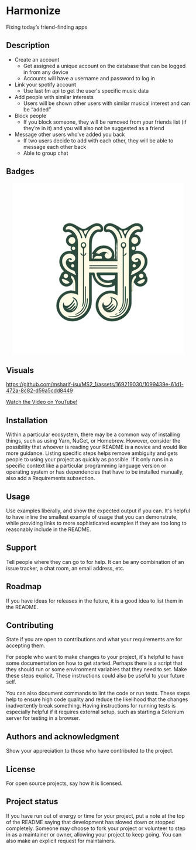 # Harmonize
Fixing today’s friend-finding apps

## Description
- Create an account
  - Get assigned a unique account on the database that can be logged in from any device
  - Accounts will have a username and password to log in
- Link your spotify account
  - Use last fm api to get the user's specific music data
- Add people with similar interests
  - Users will be shown other users with similar musical interest and can be “added”
- Block people
  - If you block someone, they will be removed from your friends list (if they’re in it) and you will also not be suggested as a friend
- Message other users who’ve added you back
  - If two users decide to add with each other, they will be able to message each other back
  - Able to group chat

## Badges
<p align="center">
  <img width="468" alt="image" src="https://github.com/msharif-isu/MS2_1/blob/main/Frontend/app/src/main/res/drawable/logo.png">
</p>

## Visuals

https://github.com/msharif-isu/MS2_1/assets/169219030/1099439e-61d1-472a-8c82-d59a5cdd8449

<a href="https://www.youtube.com/watch?v=5yaI2-MMgGA" target="_blank">Watch the Video on YouTube!</a>

## Installation
Within a particular ecosystem, there may be a common way of installing things, such as using Yarn, NuGet, or Homebrew. However, consider the possibility that whoever is reading your README is a novice and would like more guidance. Listing specific steps helps remove ambiguity and gets people to using your project as quickly as possible. If it only runs in a specific context like a particular programming language version or operating system or has dependencies that have to be installed manually, also add a Requirements subsection.

## Usage
Use examples liberally, and show the expected output if you can. It's helpful to have inline the smallest example of usage that you can demonstrate, while providing links to more sophisticated examples if they are too long to reasonably include in the README.

## Support
Tell people where they can go to for help. It can be any combination of an issue tracker, a chat room, an email address, etc.

## Roadmap
If you have ideas for releases in the future, it is a good idea to list them in the README.

## Contributing
State if you are open to contributions and what your requirements are for accepting them.

For people who want to make changes to your project, it's helpful to have some documentation on how to get started. Perhaps there is a script that they should run or some environment variables that they need to set. Make these steps explicit. These instructions could also be useful to your future self.

You can also document commands to lint the code or run tests. These steps help to ensure high code quality and reduce the likelihood that the changes inadvertently break something. Having instructions for running tests is especially helpful if it requires external setup, such as starting a Selenium server for testing in a browser.

## Authors and acknowledgment
Show your appreciation to those who have contributed to the project.

## License
For open source projects, say how it is licensed.

## Project status
If you have run out of energy or time for your project, put a note at the top of the README saying that development has slowed down or stopped completely. Someone may choose to fork your project or volunteer to step in as a maintainer or owner, allowing your project to keep going. You can also make an explicit request for maintainers.

